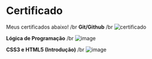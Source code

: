 # Certificado </center>

Meus certificados abaixo! 
/br
**Git/Github**
/br
![certificado](https://user-images.githubusercontent.com/99449012/159583572-6c9fc000-5af1-4932-861d-adcb65096589.jpg)

**Lógica de Programação**
/br
![image](https://user-images.githubusercontent.com/99449012/163691495-e87bdca0-6161-425c-bbd1-39d6aea65acf.png)

**CSS3 e HTML5 (Introdução)**
/br
![image](https://user-images.githubusercontent.com/99449012/163691508-bc90b95f-76a6-4494-9431-f8c5afe42c5b.png)



